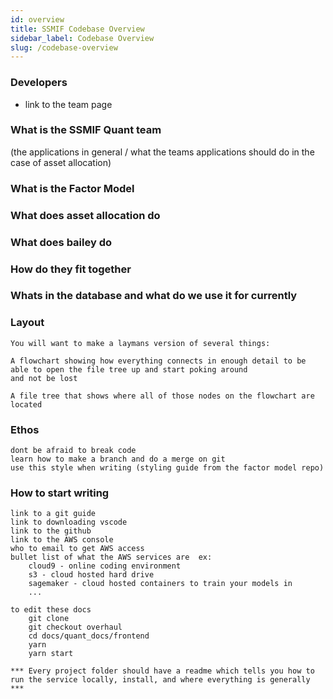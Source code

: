 ```yaml
---
id: overview
title: SSMIF Codebase Overview
sidebar_label: Codebase Overview
slug: /codebase-overview
---
```


### Developers
- link to the team page

### What is the SSMIF Quant team

(the applications in general / what the teams applications should do in the case of asset allocation)

### What is the Factor Model

### What does asset allocation do

### What does bailey do

### How do they fit together

### Whats in the database and what do we use it for currently




### Layout
    You will want to make a laymans version of several things:
    
    A flowchart showing how everything connects in enough detail to be able to open the file tree up and start poking around 
    and not be lost
    
    A file tree that shows where all of those nodes on the flowchart are located
    
### Ethos
    dont be afraid to break code
    learn how to make a branch and do a merge on git
    use this style when writing (styling guide from the factor model repo)
    
    
### How to start writing
    link to a git guide
    link to downloading vscode
    link to the github
    link to the AWS console 
    who to email to get AWS access
    bullet list of what the AWS services are  ex:
        cloud9 - online coding environment
        s3 - cloud hosted hard drive
        sagemaker - cloud hosted containers to train your models in 
        ...
    
    to edit these docs
        git clone
        git checkout overhaul
        cd docs/quant_docs/frontend
        yarn 
        yarn start
        
    *** Every project folder should have a readme which tells you how to run the service locally, install, and where everything is generally ***
